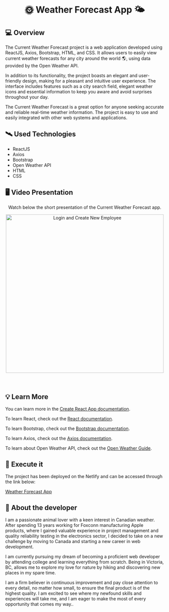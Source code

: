 <h1 align="center">🌞 Weather Forecast App 🌤</h1>

<h2>💻 Overview </h2>

<p>The Current Weather Forecast project is a web application developed using ReactJS, Axios, Bootstrap, HTML, and CSS. It allows users to easily view current weather forecasts for any city around the world 🌎, using data provided by the Open Weather API.

In addition to its functionality, the project boasts an elegant and user-friendly design, making for a pleasant and intuitive user experience. The interface includes features such as a city search field, elegant weather icons and essential information to keep you aware and avoid surprises throughout your day.

The Current Weather Forecast is a great option for anyone seeking accurate and reliable real-time weather information. The project is easy to use and easily integrated with other web systems and applications. </p>

<h2>🛰 Used Technologies</h2>
<ul>
  <li>ReactJS</li>
  <li>Axios</li>
  <li>Bootstrap</li>
  <li>Open Weather API</li>
  <li>HTML</li>
  <li>CSS</li>
</ul>

<h2>🖥 Video Presentation </h2>

<div align='center'>
  <p>Watch below the short presentation of the Current Weather Forecast app.</p>
  <img width="500" alt="Login and Create New Employee" src="https://user-images.githubusercontent.com/111170704/225978327-cfd93b5d-1ff6-43b6-9e80-fa0dcb80b0e0.mov">
</div>
<br></br>


<h2>💡 Learn More</h2>

<p>You can learn more in the <a href="https://create-react-app.dev/docs/getting-started/" target="_blank">Create React App documentation</a>.</p>
<p>To learn React, check out the <a href="https://reactjs.org/" target="_blank" >React documentation</a>.</p>
<p>To learn Bootstrap, check out the <a href="https://getbootstrap.com/docs/5.3/getting-started/introduction/" target="_blank" >Bootstrap documentation</a>.</p>
<p>To learn Axios, check out the <a href="https://axios-http.com/docs/intro" target="_blank">Axios documentation</a>.</p>
<p>To learn about Open Weather API, check out the <a href="https://openweathermap.org/guide" target="_blank">Open Weather Guide</a>.</p>

<h2>🚀 Execute it</h2>

<p>The project has been deployed on the Netlify and can be accessed through the link below: </p>

<a href="https://new-current-weather-forecast.netlify.app/" target="_blank">
  Weather Forecast App
</a>

<h2> 👨 About the developer</h2>

<p>I am a passionate animal lover with a keen interest in Canadian weather. After spending 13 years working for Foxconn manufacturing Apple products, where I gained valuable experience in project management and quality reliability testing in the electronics sector, I decided to take on a new challenge by moving to Canada and starting a new career in web development.

I am currently pursuing my dream of becoming a proficient web developer by attending college and learning everything from scratch. Being in Victoria, BC, allows me to explore my love for nature by hiking and discovering new places in my spare time.

I am a firm believer in continuous improvement and pay close attention to every detail, no matter how small, to ensure the final product is of the highest quality. I am excited to see where my newfound skills and experiences will take me, and I am eager to make the most of every opportunity that comes my way..</p>
